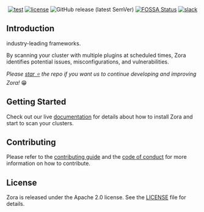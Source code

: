 <div align="center">

<a href="https://zora-docs.undistro.io/" target="_blank">
    <picture>
        <source media="(prefers-color-scheme: dark)" srcset="docs/assets/logo-github-dark.png">
    </picture>
</a>

[![test](https://github.com/undistro/zora/actions/workflows/test.yaml/badge.svg)](https://github.com/undistro/zora/actions/workflows/test.yaml)
[![license](https://img.shields.io/github/license/undistro/zora)](https://github.com/undistro/zora/blob/main/LICENSE)
![GitHub release (latest SemVer)](https://img.shields.io/github/v/release/undistro/zora?display_name=tag&sort=semver&color=blue)
[![FOSSA Status](https://app.fossa.com/api/projects/git%2Bgithub.com%2Fundistro%2Fzora.svg?type=shield)](https://app.fossa.com/projects/git%2Bgithub.com%2Fundistro%2Fzora?ref=badge_shield)
[![slack](https://img.shields.io/badge/Slack-Join-4a154b?logo=slack)](https://join.slack.com/t/undistrocommunity/shared_invite/zt-21slyrao4-dTW_XtOB90QVj05txOX6rA)

</div>

## Introduction
industry-leading frameworks.

By scanning your cluster with multiple plugins at scheduled times, Zora identifies potential issues, misconfigurations, 
and vulnerabilities.

_Please [star :star:](https://github.com/undistro/zora/stargazers) the repo if you want us to continue developing and improving Zora!_ :grin:

## Getting Started

Check out our live [documentation](https://zora-docs.undistro.io) for details about how to install Zora and start to scan your clusters.

## Contributing

Please refer to the [contributing guide](https://github.com/undistro/zora/blob/main/CONTRIBUTING.md) and the 
[code of conduct](https://github.com/undistro/zora/blob/main/CODE_OF_CONDUCT.md) 
for more information on how to contribute.

## License

Zora is released under the Apache 2.0 license. See the [LICENSE](LICENSE) file for details.
